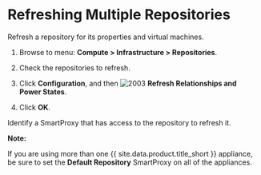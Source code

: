 # Refreshing Multiple Repositories

Refresh a repository for its properties and virtual machines.

1. Browse to menu: **Compute > Infrastructure > Repositories**.

2. Check the repositories to refresh.

3. Click **Configuration**, and then
   ![2003](../images/2003.png) **Refresh Relationships and Power States**.

4. Click **OK**.

Identify a SmartProxy that has access to the repository to refresh it.

**Note:**

If you are using more than one {{ site.data.product.title_short }}
appliance, be sure to set the **Default Repository** SmartProxy on all of
the appliances.
